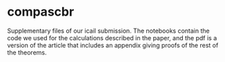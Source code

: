 # compascbr

Supplementary files of our icail submission. The notebooks contain the code we used for the calculations described in the paper, and the pdf is a version of the article that includes an appendix giving proofs of the rest of the theorems. 
